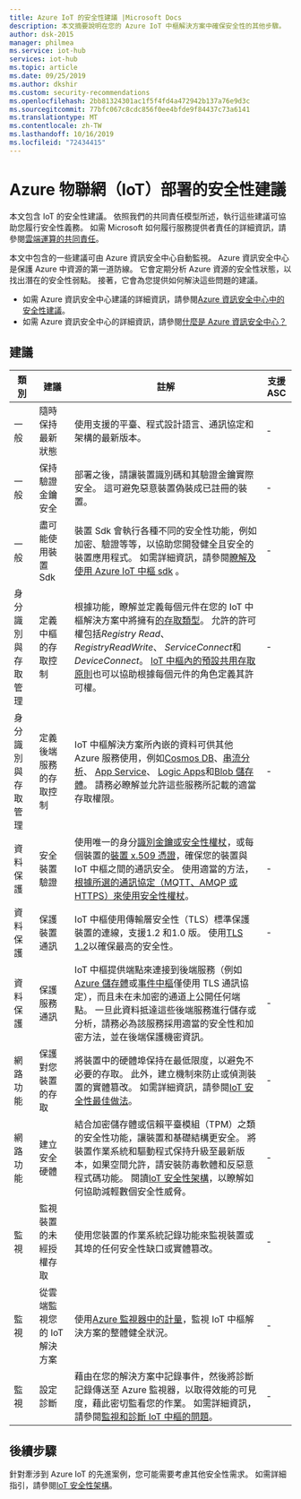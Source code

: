 ```yaml
---
title: Azure IoT 的安全性建議 |Microsoft Docs
description: 本文摘要說明在您的 Azure IoT 中樞解決方案中確保安全性的其他步驟。
author: dsk-2015
manager: philmea
ms.service: iot-hub
services: iot-hub
ms.topic: article
ms.date: 09/25/2019
ms.author: dkshir
ms.custom: security-recommendations
ms.openlocfilehash: 2bb81324301ac1f5f4fd4a472942b137a76e9d3c
ms.sourcegitcommit: 77bfc067c8cdc856f0ee4bfde9f84437c73a6141
ms.translationtype: MT
ms.contentlocale: zh-TW
ms.lasthandoff: 10/16/2019
ms.locfileid: "72434415"
---
```

# <a name="security-recommendations-for-azure-internet-of-things-iot-deployment"></a>Azure 物聯網（IoT）部署的安全性建議

本文包含 IoT 的安全性建議。 依照我們的共同責任模型所述，執行這些建議可協助您履行安全性義務。 如需 Microsoft 如何履行服務提供者責任的詳細資訊，請參閱[雲端運算的共同責任](https://gallery.technet.microsoft.com/Shared-Responsibilities-81d0ff91/file/225237/1/Shared%20Responsibilities%20for%20Cloud%20Computing%20(2017-04-03).pdf)。

本文中包含的一些建議可由 Azure 資訊安全中心自動監視。 Azure 資訊安全中心是保護 Azure 中資源的第一道防線。 它會定期分析 Azure 資源的安全性狀態，以找出潛在的安全性弱點。 接著，它會為您提供如何解決這些問題的建議。

- 如需 Azure 資訊安全中心建議的詳細資訊，請參閱[Azure 資訊安全中心中的安全性建議](../security-center/security-center-recommendations.md)。
- 如需 Azure 資訊安全中心的詳細資訊，請參閱[什麼是 Azure 資訊安全中心？](../security-center/security-center-intro.md)

## <a name="recommendations"></a>建議

| 類別 | 建議 | 註解 | 支援 ASC |
|-|-|----|--|
| 一般 | 隨時保持最新狀態 | 使用支援的平臺、程式設計語言、通訊協定和架構的最新版本。 | - |
| 一般 | 保持驗證金鑰安全 | 部署之後，請讓裝置識別碼和其驗證金鑰實際安全。 這可避免惡意裝置偽裝成已註冊的裝置。 | - |
| 一般 | 盡可能使用裝置 Sdk | 裝置 Sdk 會執行各種不同的安全性功能，例如加密、驗證等等，以協助您開發健全且安全的裝置應用程式。 如需詳細資訊，請參閱[瞭解及使用 Azure IoT 中樞 sdk](https://docs.microsoft.com/azure/iot-hub/iot-hub-devguide-sdks) 。 | - |
| 身分識別與存取管理 | 定義中樞的存取控制 | 根據功能，瞭解並定義每個元件在您的 IoT 中樞解決方案中將擁有[的存取類型](iot-security-deployment.md#securing-the-cloud)。 允許的許可權包括*Registry Read*、 *RegistryReadWrite*、 *ServiceConnect*和*DeviceConnect*。 [IoT 中樞內的預設共用存取原則](https://docs.microsoft.com/azure/iot-hub/iot-hub-devguide-security#access-control-and-permissions)也可以協助根據每個元件的角色定義其許可權。 | - |
| 身分識別與存取管理 | 定義後端服務的存取控制 | IoT 中樞解決方案所內嵌的資料可供其他 Azure 服務使用，例如[Cosmos DB](https://docs.microsoft.com/azure/cosmos-db/)、[串流分析](https://docs.microsoft.com/azure/stream-analytics/)、 [App Service](https://docs.microsoft.com/azure/app-service/)、 [Logic Apps](https://docs.microsoft.com/azure/logic-apps/)和[Blob 儲存體](https://docs.microsoft.com/azure/storage/blobs/storage-blobs-introduction)。 請務必瞭解並允許這些服務所記載的適當存取權限。 | - |
| 資料保護 | 安全裝置驗證 | 使用唯一的身分[識別金鑰或安全性權杖](iot-security-deployment.md#iot-hub-security-tokens)，或每個裝置的[裝置 x.509 憑證](iot-security-deployment.md#x509-certificate-based-device-authentication)，確保您的裝置與 IoT 中樞之間的通訊安全。 使用適當的方法，[根據所選的通訊協定（MQTT、AMQP 或 HTTPS）來使用安全性權杖](https://docs.microsoft.com/azure/iot-hub/iot-hub-devguide-security)。 | - |
| 資料保護 | 保護裝置通訊 | IoT 中樞使用傳輸層安全性（TLS）標準保護裝置的連線，支援1.2 和1.0 版。 使用[TLS 1.2](https://tools.ietf.org/html/rfc5246)以確保最高的安全性。 | - |
| 資料保護 | 保護服務通訊 | IoT 中樞提供端點來連接到後端服務（例如[Azure 儲存體](/azure/storage/)或[事件中樞](/azure/event-hubs)僅使用 TLS 通訊協定），而且未在未加密的通道上公開任何端點。 一旦此資料抵達這些後端服務進行儲存或分析，請務必為該服務採用適當的安全性和加密方法，並在後端保護機密資訊。 | - |
| 網路功能 | 保護對您裝置的存取 | 將裝置中的硬體埠保持在最低限度，以避免不必要的存取。 此外，建立機制來防止或偵測裝置的實體篡改。 如需詳細資訊，請參閱[IoT 安全性最佳做法](iot-security-best-practices.md)。 | - |
| 網路功能 | 建立安全硬體 | 結合加密儲存體或信賴平臺模組（TPM）之類的安全性功能，讓裝置和基礎結構更安全。 將裝置作業系統和驅動程式保持升級至最新版本，如果空間允許，請安裝防毒軟體和反惡意程式碼功能。 閱讀[IoT 安全性架構](iot-security-architecture.md)，以瞭解如何協助減輕數個安全性威脅。 | - |
| 監視 | 監視裝置的未經授權存取 |  使用您裝置的作業系統記錄功能來監視裝置或其埠的任何安全性缺口或實體篡改。 | - |
| 監視 | 從雲端監視您的 IoT 解決方案 | 使用[Azure 監視器中的計量](https://docs.microsoft.com/azure/iot-hub/iot-hub-metrics)，監視 IoT 中樞解決方案的整體健全狀況。 | - |
| 監視 | 設定診斷 | 藉由在您的解決方案中記錄事件，然後將診斷記錄傳送至 Azure 監視器，以取得效能的可見度，藉此密切監看您的作業。 如需詳細資訊，請參閱[監視和診斷 IoT 中樞的問題](https://docs.microsoft.com/azure/iot-hub/iot-hub-monitor-resource-health)。 | - |

## <a name="next-steps"></a>後續步驟

針對牽涉到 Azure IoT 的先進案例，您可能需要考慮其他安全性需求。 如需詳細指引，請參閱[IoT 安全性架構](iot-security-architecture.md)。

